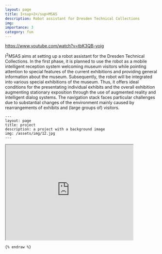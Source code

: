 ```yaml
---
layout: page
title: I<sup>2</sup>MSAS
description: Robot assistant for Dresden Technical Collections
img:
importance: 3
category: fun
---
```

https://www.youtube.com/watch?v=tbK3QB-yoig


I<sup>2</sup>MSAS aims at setting up a robot assistant for the Dresden Technical Collections. In the first phase, it is planned to use the robot as a mobile intelligent reception system welcoming museum visitors while pointing attention to special features of the current exhibitions and providing general information about the museum. Subsequently, the robot will be integrated into various special exhibitions of the museum. Thus, it offers ideal conditions for the presentating individual exhibits and the overall exhibition augmenting stationary exposition through the use of augmented reality and intelligent dialog systems. The navigation stack faces particular challenges due to substantial changes of the environment mainly caused by rearrangements of exhibits and (large groups of) visitors. 

    ---
    layout: page
    title: project
    description: a project with a background image
    img: /assets/img/12.jpg
    ---

<div class="row">
    <div class="col-sm mt-3 mt-md-0">
        <iframe width="420" height="315" src="https://www.youtube.com/watch?v=tbK3QB-yoig">
        </iframe>
    </div>
</div>


```
{% endraw %}

